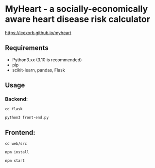 # MyHeart - a socially-economically aware heart disease risk calculator

https://icexorb.github.io/myheart

## Requirements
- Python3.xx (3.10 is recommended)
- pip
- scikit-learn, pandas, Flask

## Usage
### Backend:
`cd flask`

`python3 front-end.py`

## Frontend:
`cd web/src`

`npm install`

`npm start`
